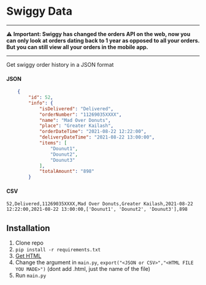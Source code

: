 # Swiggy Data

---

:warning: **Important: Swiggy has changed the orders API on the web, now you can only look at orders dating back to 1 year as opposed to all your orders. But you can still view all your orders in the mobile app.**

---

Get swiggy order history in a JSON format

#### JSON
```json
    {
        "id": 52,
        "info": {
            "isDelivered": "Delivered",
            "orderNumber": "11269035XXXX",
            "name": "Mad Over Donuts",
            "place": "Greater Kailash",
            "orderDateTime": "2021-08-22 12:22:00",
            "deliveryDateTime": "2021-08-22 13:00:00",
            "items": [
                "Dounut1",
                "Dounut2",
                "Dounut3"
            ],
            "totalAmount": "898"
        }
```

#### CSV
```csv
52,Delivered,11269035XXXX,Mad Over Donuts,Greater Kailash,2021-08-22 12:22:00,2021-08-22 13:00:00,['Dounut1', 'Dounut2', 'Dounut3'],898
```

## Installation

1. Clone repo
2. ```pip install -r requirements.txt```
3. [Get HTML](https://github.com/myNameArnav/swiggyData/blob/master/Get%20HTML.md)
4. Change the argument in ```main.py```, ```export("<JSON or CSV>","<HTML FILE YOU MADE>")``` (dont add .html, just the name of the file)
5. Run ```main.py```
